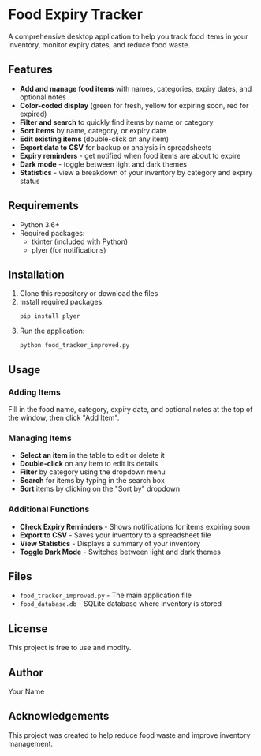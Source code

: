 # Food Expiry Tracker

A comprehensive desktop application to help you track food items in your inventory, monitor expiry dates, and reduce food waste.

## Features

- **Add and manage food items** with names, categories, expiry dates, and optional notes
- **Color-coded display** (green for fresh, yellow for expiring soon, red for expired)
- **Filter and search** to quickly find items by name or category
- **Sort items** by name, category, or expiry date
- **Edit existing items** (double-click on any item)
- **Export data to CSV** for backup or analysis in spreadsheets
- **Expiry reminders** - get notified when food items are about to expire
- **Dark mode** - toggle between light and dark themes
- **Statistics** - view a breakdown of your inventory by category and expiry status

## Requirements

- Python 3.6+
- Required packages:
  - tkinter (included with Python)
  - plyer (for notifications)

## Installation

1. Clone this repository or download the files
2. Install required packages:
   ```
   pip install plyer
   ```
3. Run the application:
   ```
   python food_tracker_improved.py
   ```

## Usage

### Adding Items
Fill in the food name, category, expiry date, and optional notes at the top of the window, then click "Add Item".

### Managing Items
- **Select an item** in the table to edit or delete it
- **Double-click** on any item to edit its details
- **Filter** by category using the dropdown menu
- **Search** for items by typing in the search box
- **Sort** items by clicking on the "Sort by" dropdown

### Additional Functions
- **Check Expiry Reminders** - Shows notifications for items expiring soon
- **Export to CSV** - Saves your inventory to a spreadsheet file
- **View Statistics** - Displays a summary of your inventory
- **Toggle Dark Mode** - Switches between light and dark themes

## Files
- `food_tracker_improved.py` - The main application file
- `food_database.db` - SQLite database where inventory is stored

## License
This project is free to use and modify.

## Author
Your Name

## Acknowledgements
This project was created to help reduce food waste and improve inventory management. 